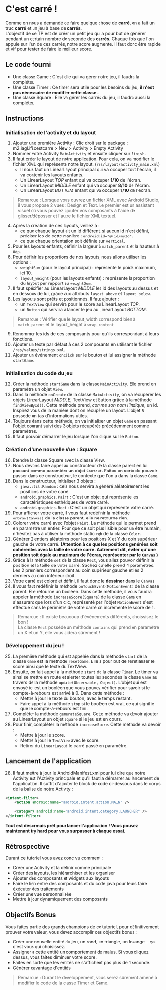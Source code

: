 # C'est carré !

Comme on nous a demandé de faire quelque chose de **carré**, on a fait un truc **carré** et un jeu à base de **carrés**.    
L'objectif de ce TP est de créer un petit jeu qui a pour but de générer pendant un certain nombre de seconde des **carrés**. Chaque fois que l'on appuie sur l'un de ces carrés, notre score augmente. Il faut donc être rapide et vif pour tenter de faire le meilleur score.


## Le code fourni
* Une classe Game : C'est elle qui va gérer notre jeu, il faudra la compléter.
* Une classe Timer : Ce timer sera utile pour les besoins du jeu, **il n'est pas nécessaire de modifier cette classe.**.
* Une classe Square : Elle va gérer les carrés du jeu, il faudra aussi la compléter.


## Instructions

### Initialisation de l'activity et du layout
1. Ajouter une première Activity : 
    Clic droit sur le package : m2.iagl.ifi.cestcarre > New > Activity > Empty Activity
2. Nommer votre Activity ```MainActivity``` et ensuite cliquer sur ```Finish```.
3. Il faut créer le layout de notre application. Pour cela, on va modifier le fichier XML qui représente notre layout. (```res/layout/activity_main.xml```)
    * Il nous faut un LinearLayout principal qui va occuper tout l'écran, il va contenir les layouts enfants.
    * Un LinearLayout *TOP* enfant qui va occuper **1/10** de l'écran.
    * Un LinearLayout *MIDDLE* enfant qui va occuper **8/10** de l'écran.
    * Un  LinearLayout *BOTTOM* enfant qui va occuper **1/10** de l'écran.

> Remarque :
> Lorsque vous ouvrez un fichier XML avec Android Studio, il vous propose 2 vues : Design et Text. Le premier est un assistant visuel où vous pouvez ajouter vos composants à l'aide de glisser/déposser et l'autre le fichier XML textuel.

4. Après la création de ces layouts, veillez à :
    * ce que chaque layout ait un id différent, si aucun id n'est défini, préciser les de cette manière : ```android:id="@+id/myId"```.
    * ce que chaque orientation soit définie sur ```vertical```.
5. Pour les layouts enfants, définir la largeur à ```match_parent``` et la hauteur à ```0dp```.
6. Pour définir les proportions de nos layouts, nous allons utiliser les options :
    * ```weightSum``` (pour le layout principal) : représente le poids maximum, ici 10.
    * ```layout_weight``` (pour les layouts enfants) : représente la proportion du layout par rapport au ```weightSum```.
7. Il faut spécifier au LinearLayout *MIDDLE* les id des layouts au dessus et en dessous de lui, grâce aux attributs ```layout_above``` et ```layout_below```.
8. Les layouts sont prêts et positionnés. Il faut ajouter : 
    * un ```TextView``` qui servira pour le score au LinearLayout *TOP*.
    * un ```Button``` qui servira à lancer le jeu au LinearLayout *BOTTOM*.

> Remarque :
> Vérifier que le layout_width correspond bien à ```match_parent``` et le layout_height à ```wrap_content```
 

9. Renommer les ids de ces composants pour qu'ils correspondant à leurs fonctions.
10. Ajouter un texte par défaut à ces 2 composants en utilisant le fichier ```/res/values/strings.xml```.
11. Ajouter un événement ```onClick``` sur le bouton et lui assigner la méthode ```startGame```.


### Initialisation du code du jeu
12. Créer la méthode ```startGame``` dans la classe ```MainActivity```. Elle prend en paramètre un objet ```View```.
13. Dans la méthode ```onCreate``` de la classe ```MainActivity```, on va récupérer les objets LinearLayout *MIDDLE*, TextView et Button grâce à la méthode ```findViewById()```. Cette méthode prend, *comme son nom l'indique*, un id. Inspirez vous de la manière dont on récupère un layout. L'objet ```R``` possède un tas d'informations utiles.
14. Toujours dans cette méthode, on va initialiser un objet ```Game``` en passant l'objet courant suivi des 3 objets récupérés précédemment comme paramètres.
15. Il faut pouvoir démarrer le jeu lorsque l'on clique sur le ```Button```. 


### Création d'une nouvelle Vue : Square
16. Etendre la classe Square avec la classe View. 
17. Nous devons faire appel au constructeur de la classe parent en lui passant comme paramètre un objet ```Context```. Faites en sorte de pouvoir passer dans ce constructeur, le contexte que l'on a dans la classe ```Game```.
18. Dans le constructeur, initialiser 3 objets :
    * ```java.util.Random``` : cela nous servira a généré aléatoirement les positions de votre carré.
    * ```android.graphics.Paint``` : C'est un objet qui représente les caractéristiques esthétiques de votre carré.
    * ```android.graphics.Rect``` : C'est un objet qui représente votre carré.
19. Pour afficher votre carré, il vous faut redéfinir la méthode ```onDraw(Canvas)``` de la classe parent, elle ne retourne rien.
20. Colorer votre carré avec l'objet ```Paint```. La méthode qui le permet prend en paramètre un entier. Pour que ce soit plus lisible pour un être humain, n'hésitez pas à utiliser la méthode static ```rgb``` de la classe ```Color```.
21. Générer 2 entiers aléatoires pour les positions X et Y du coin supérieur gauche de votre carré. **(Attention à ce que les positions générées soit cohérentes avec la taille de votre carré. Autrement dit, éviter qu'une position soit égale au maximum de l'écran, représenter par le ```Canvas``` )**
22. Grâce à la méthode ```set``` de la classe ```Rect```, vous allez pouvoir définir la position et la taille de votre carré. Sachez qu'elle prend 4 paramètres. Les 2 premiers correspondent au coin supérieur gauche et les 2 derniers au coin inférieur droit.
23. Votre carré est coloré et défini, il faut donc le **dessiner** dans le ```Canvas```
24. Il vous faut redéfinir la méthode ```onTouchEvent(MotionEvent)``` de la classe parent. Elle retourne un booléen. Dans cette méthode, il vous faudra appeler la méthode ```increaseScore(Square)``` de la classe ```Game``` en s'assurant que lors d'un clic, représenté par l'objet ```MotionEvent``` s'est effectué dans le périmètre de votre carré on incrémente le score de 1.

> Remarque : 
> Il existe beaucoup d'événements différents, choissisez le bon !    
> La classe ```Rect``` possède un méthode ```contains``` qui prend en paramètre un X et un Y, elle vous aidera sûrement !

### Développement du jeu !
25. La première méthode qui est appelée dans la méthode ```start``` de la classe ```Game``` est la méthode ```resetGame```. Elle a pour but de réinitialiser le score ainsi que le texte du TextView.
25. Ensuite, on fait appel à la méthode ```start``` de la classe ```Timer```. Le timer va ainsi se mettre en route et alerter toutes les secondes la classe ```Game``` au travers de la méthode ```update(Observable, Object)```. L'objet qui est envoyé ici est un booléen que vous pouvez vérifier pour savoir si le compte-à-rebours est arrivé à 0. Dans cette méthode :
    * Mettre à jour le texte du bouton, avec le temps restant.
    * Faire appel à la méthode ```stop``` si le booléen est vrai, ce qui signifie que le compte-à-rebours est fini.
26. Compléter la méthode ```generateSquare```. Cette méthode va devoir ajouter au LinearLayout un objet ```Square``` si le jeu est en cours.
27. Pour finir, compléter la méthode ```increaseScore```. Cette méthode va devoir :
    * Mettre à jour le score.
    * Mettre à jour le ```TextView``` avec le score.
    * Retirer du ```LinearLayout``` le carré passé en paramètre.

## Lancement de l'application
28. Il faut mettre à jour le AndroidManifest.xml pour lui dire que notre Activity est l'Activity principale et qu'il faut la démarrer au lancement de l'application. Il suffit d'ajouter le block de code ci-dessous dans le corps de la balise de notre Activity :
```xml
<intent-filter>
    <action android:name="android.intent.action.MAIN" />

    <category android:name="android.intent.category.LAUNCHER" />
</intent-filter>
``` 


**Tout est désormais prêt pour lancer l'application ! Vous pouvez maintenant try hard pour vous surpasser à chaque essai.**


## Rétrospective
Durant ce tutoriel vous avez donc vu comment :
* Créer une Activity et la définir comme principale
* Créer des layouts, les hiérarchiser et les organiser
* Ajouter des composants et widgets aux layouts
* Faire le lien entre des composants et du code java pour leurs faire éxécuter des traitements
* Créer une vue personnalisée
* Mettre à jour dynamiquement des composants


## Objectifs Bonus
Vous faites partie des grands champions de ce tutoriel, pour définitivement prouver votre valeur, vous devez accomplir ces objectifs bonus :
* Créer une nouvelle entité du jeu, un rond, un triangle, un losange... ça c'est vous qui choisissez.
* Assigner à cette entité un comportement de malus. Si vous cliquez dessus, vous faites diminuer votre score.
* Faites en sorte que les entités ne s'affichent pas plus de 1 seconde.
* Générer davantage d'entités

> Remarque :
> Durant le développement, vous serez sûrement amené à modifier le code de la classe Timer et Game.





